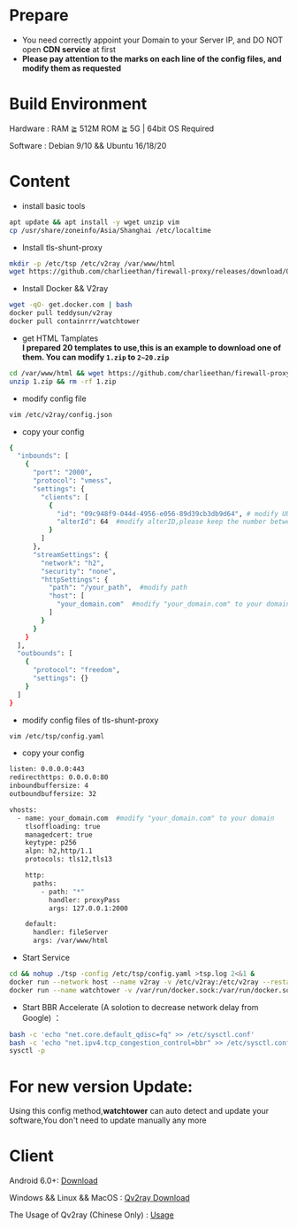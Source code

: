 # Prepare
- You need correctly appoint your Domain to your Server IP, and DO NOT open **CDN service** at first
- **Please pay attention to the marks on each line of the config files, and modify them as requested**
# Build Environment
Hardware : RAM ≧ 512M ROM ≧ 5G | 64bit OS Required			

Software : Debian 9/10 && Ubuntu 16/18/20
# Content
- install basic tools
```bash
apt update && apt install -y wget unzip vim    
cp /usr/share/zoneinfo/Asia/Shanghai /etc/localtime
```
- Install tls-shunt-proxy 
```bash
mkdir -p /etc/tsp /etc/v2ray /var/www/html
wget https://github.com/charlieethan/firewall-proxy/releases/download/0.6.0/tsp && chmod +x tsp
```
- Install Docker && V2ray
```bash
wget -qO- get.docker.com | bash
docker pull teddysun/v2ray
docker pull containrrr/watchtower
```
- get HTML Tamplates    
**I prepared 20 templates to use,this is an example to download one of them. You can modify `1.zip` to `2~20.zip`**   
```bash
cd /var/www/html && wget https://github.com/charlieethan/firewall-proxy/releases/download/2.1.1-t/1.zip
unzip 1.zip && rm -rf 1.zip
```
- modify config file 
```bash
vim /etc/v2ray/config.json
```
- copy your config  
```bash
{
  "inbounds": [
    {
      "port": "2000",
      "protocol": "vmess",
      "settings": {
        "clients": [
          {
            "id": "09c948f9-044d-4956-e056-89d39cb3db9d64", # modify UUID,you can generate one from https://www.uuidgenerator.net/
            "alterId": 64  #modify alterID,please keep the number between 0~300
          }
        ]
      },
      "streamSettings": {
        "network": "h2",
        "security": "none",
        "httpSettings": {
          "path": "/your_path",  #modify path
          "host": [
            "your_domain.com"  #modify "your_domain.com" to your domain
          ]
        }
      }
    }
  ],
  "outbounds": [
    {
      "protocol": "freedom",
      "settings": {}
    }
  ]
}
```
- modify config files of tls-shunt-proxy
```bash
vim /etc/tsp/config.yaml
```
- copy your config  
```bash
listen: 0.0.0.0:443
redirecthttps: 0.0.0.0:80
inboundbuffersize: 4
outboundbuffersize: 32

vhosts:
  - name: your_domain.com  #modify "your_domain.com" to your domain
    tlsoffloading: true
    managedcert: true
    keytype: p256
    alpn: h2,http/1.1
    protocols: tls12,tls13

    http:
      paths:
        - path: "*"
          handler: proxyPass
          args: 127.0.0.1:2000

    default:
      handler: fileServer
      args: /var/www/html
```
- Start Service  
```bash 
cd && nohup ./tsp -config /etc/tsp/config.yaml >tsp.log 2<&1 &
docker run --network host --name v2ray -v /etc/v2ray:/etc/v2ray --restart=always -d teddysun/v2ray
docker run --name watchtower -v /var/run/docker.sock:/var/run/docker.sock --restart unless-stopped -d containrrr/watchtower --cleanup
```
- Start BBR Accelerate (A solotion to decrease network delay from Google) ：
```bash
bash -c 'echo "net.core.default_qdisc=fq" >> /etc/sysctl.conf'
bash -c 'echo "net.ipv4.tcp_congestion_control=bbr" >> /etc/sysctl.conf'
sysctl -p
```
# For new version Update:
Using this config method,**watchtower** can auto detect and update your software,You don't need to update manually any more

# Client
Android 6.0+: [Download](https://github.com/2dust/v2rayNG/releases) 

Windows && Linux && MacOS : [Qv2ray Download](https://github.com/Qv2ray/Qv2ray/releases)    

The Usage of Qv2ray (Chinese Only) : [Usage](https://qv2ray.net/getting-started/step2.html) 